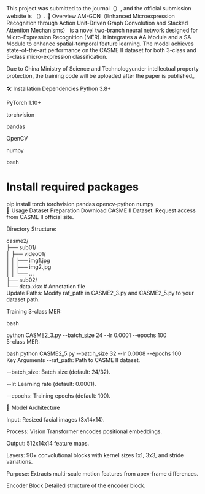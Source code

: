 This project was submitted to the journal（）, and the official submission website is （）.
📖 Overview
AM-GCN（Enhanced Microexpression Recognition through Action Unit-Driven Graph Convolution and Stacked Attention Mechanisms） is a novel two-branch neural network designed for Micro-Expression Recognition (MER). It integrates a AA Module and a SA Module  to enhance spatial-temporal feature learning. The model achieves state-of-the-art performance on the CASME II dataset for both 3-class and 5-class micro-expression classification. 

Due to China Ministry of Science and Technologyunder  intellectual property protection, the training code will be uploaded after the paper is published。


🛠 Installation
Dependencies
Python 3.8+

PyTorch 1.10+

torchvision

pandas

OpenCV

numpy

bash

# Install required packages  
pip install torch torchvision pandas opencv-python numpy  
🚀 Usage
Dataset Preparation
Download CASME II Dataset: Request access from CASME II official site.

Directory Structure:


casme2/  
├── sub01/  
│   ├── video01/  
│   │   ├── img1.jpg  
│   │   ├── img2.jpg  
│   │   └── ...  
├── sub02/  
└── data.xlsx  # Annotation file  
Update Paths: Modify raf_path in CASME2_3.py and CASME2_5.py to your dataset path.

Training
3-class MER:

bash

python CASME2_3.py --batch_size 24 --lr 0.0001 --epochs 100  
5-class MER:

bash
python CASME2_5.py --batch_size 32 --lr 0.0008 --epochs 100  
Key Arguments
--raf_path: Path to CASME II dataset.

--batch_size: Batch size (default: 24/32).

--lr: Learning rate (default: 0.0001).

--epochs: Training epochs (default: 100).

🧩 Model Architecture

Input: Resized facial images (3x14x14).

Process: Vision Transformer encodes positional embeddings.

Output: 512x14x14 feature maps.

Layers: 90+ convolutional blocks with kernel sizes 1x1, 3x3, and stride variations.

Purpose: Extracts multi-scale motion features from apex-frame differences.

Encoder Block
Detailed structure of the encoder block.

